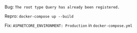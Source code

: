 Bug: `The root type Query has already been registered.`

Repro: `docker-compose up --build`

Fix: `ASPNETCORE_ENVIRONMENT: Production` in `docker-compose.yml`
